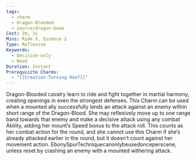 ```yaml
---
tags:
  - charm
  - Dragon-Blooded
  - source/dragon-book
Cost: 2m, 3i
Mins: Ride 5, Essence 2
Type: Reflexive
Keywords:
  - Decisive-only
  - Wood
Duration: Instant
Prerequisite Charms:
  - "[[Creation-Turning Hoof]]"
---
```

Dragon-Blooded cavalry learn to ride and fight together in martial harmony, creating openings in even the strongest defenses. This Charm can be used when a mounted ally successfully lands an attack against an enemy within short range of the Dragon-Blood. She may reflexively move up to one range band towards that enemy and make a decisive attack using any combat Ability, adding her mount’s Speed bonus to the attack roll. This counts as her combat action for the round, and she cannot use this Charm if she’s already attacked earlier in the round, but it doesn’t count against her movement action. EbonySpurTechniquecanonlybeusedonceperscene, unless reset by crashing an enemy with a mounted withering attack.